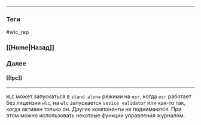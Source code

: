 
---
### Теги
#wlc_rep
### [[Home|Назад]]
### Далее
#### [[Ipc]]
---

`WLC` может запускаться в `stand alone` режими на `esr`, когда `esr` работает без лицензии `wlc`, на `wlc` запускается `sevice validator` или как-то так, когда активен только он. Другие компоненты не поднимаются. При этом можно использовать некотоые функции управления журналом.
